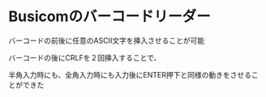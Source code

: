 # Busicomのバーコードリーダー

バーコードの前後に任意のASCII文字を挿入させることが可能

バーコードの後にCRLFを２回挿入することで、

半角入力時にも、全角入力時にも入力後にENTER押下と同様の動きをさせることができた
